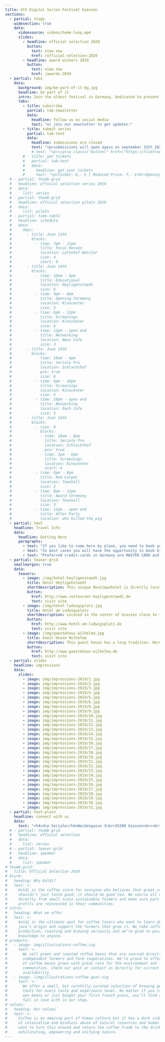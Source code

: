 ```yaml
---
title: 6th Digital Series Festival Giessen 
sections:
  - partial: stage
    widesection: true
    data:
      videosource: videos/home-loop.mp4
      slides:
        - headline: official selection 2020
          button:
            text: view now
            href: /official-selection-2020
        - headline: award winners 2019
          button:
            text: view now
            href: /awards-2019
  - partial: tabs
    data:
      background: img/be-part-of-it-bg.jpg
      headline: be part of it
      intro: Join the oldest festival in Germany, dedicated to present and celebrate short form digital series. Our goal is to connect, support and pay tribute to all talented creators from around the world and to advertise their wonderful work.
      tabs:
        - title: subscribe
          partial: tab-newsletter
          data:
            headline: follow us on social media
            text: "or join our newsletter to get updates:"
        - title: submit series
          partial: tab-text
          data:
            headline: submissions are closed
            text: "<p>submissions will open again on september 15th 2020.</p>"
            # text: "<p></p><a class=\"button\" href=\"https://filmfreeway.com/dieSeriale\">Submit via FilmFreeway</a>"
        # - title: get tickets
        #   partial: tab-text
        #   data:
        #     headline: get your tickets
        #     text: "<p>Ticket: 8,- € | Reduced Price: 7,- €<br>Opening Ceremony and world premiere <strong>Anomalie</strong>: 6,- € | Reduced Price: 5,- €<br>Festival Pass: 43,- €</p><p>The Festival Pass includes tickets to all 7 movie theater screenings and is sold directly at the Kinocenter.</p><a class=\"button\" href=\"https://www.kinopolis.de/gi/filmdetail/die-seriale-2019-eroeffnung-weltpremiere-anomalie/D6064000012PLXMQDD\">buy opening ceremony tickets</a><br><br><a class=\"button\" href=\"https://www.kinopolis.de/gi/filmdetail/die-seriale-2019/A6064000012PLXMQDD\">buy tickets</a>"
  # - partial: thumb-grid
  #   headline: official selection series 2019
  #   data:
  #     list: series
  # - partial: thumb-grid
  #   headline: official selection pilots 2019
  #   data:
  #     list: pilots
  # - partial: time-table
  #   headline: schedule
  #   data:
  #     days:
  #       - title: June 13th
  #         blocks:
  #           - time: 7pm - 11pm
  #             title: Focus Hessen
  #             location: Lottehof Wetzlar
  #             size: 4
  #             start: 9
  #       - title: June 14th
  #         blocks:
  #           - time: 10am - 4pm
  #             title: Educational
  #             location: Heyligenstaedt
  #             size: 6
  #           - time: 4pm - 6pm
  #             title: Opening Ceremony
  #             location: Kinocenter
  #             size: 2
  #           - time: 6pm - 12pm
  #             title: Screenings
  #             location: Kinocenter
  #             size: 6
  #           - time: 12pm - open end
  #             title: Networking
  #             location: News Café
  #             size: 3
  #       - title: June 15th
  #         blocks:
  #           - time: 10am - 4pm
  #             title: Seriale Pro
  #             location: Schlachthof
  #             pro: true
  #             size: 6
  #           - time: 4pm - 10pm
  #             title: Screenings
  #             location: Kinocenter
  #             size: 6
  #           - time: 10pm - open end
  #             title: Networking
  #             location: Dach Cafe
  #             size: 5
  #       - title: June 16th
  #         blocks:
  #           - size: 8
  #             blocks:
  #             - time: 10am - 6pm
  #               title: Seriale Pro
  #               location: Schlachthof
  #               pro: true
  #             - time: 2pm - 6pm
  #               title: Screenings
  #               location: Kinocenter
  #               start: 4
  #           - time: 6pm - 8pm
  #             title: Red Carpet
  #             location: Townhall
  #             size: 2
  #           - time: 8pm - 11pm
  #             title: Award Ceremony
  #             location: Townhall
  #             size: 3
  #           - time: 11pm - open end
  #             title: After Party
  #             location: who killed the pig
  - partial: text
    headline: Travel Info
    data:
      headline: Getting Here
      paragraphs:
        - text: "If you like to come here by plane, you need to book your flight to FRANKFURT AIRPORT (FRA). The city is called: Frankfurt am Main. It is the biggest airport in Germany and you can reach GIESSEN easily by train."
        - text: "In most cases you will have the opportunity to book direct flights. We recommend these flights as they are often on same price-level as step-over-flights and quite more comfortable."
        - text: "Preferred credit-cards in Germany are MASTER CARD and VISA - only 50% of shops and hotels accept AMERICAN EXPRESS. Please be aware that in Germany people usually pay in cash for amounts below 30€."
  - partial: teaser-grid
    smallmargin: true
    data:
      teasers:
        - image: /img/hotel-heyligenstaedt.jpg
          title: Hotel Heyligenstaedt
          shortdescription: This unique Boutiquehotel is directly located at the heart of the University City Giessen and fascinates already from the outside with its historic industrial facade. Built in 1876, the hotel is among the oldest buildings of Giessen.
          button:
            href: http://www.restaurant-heyligenstaedt.de
            text: visit site
        - image: /img/hotel-ludwigsplatz.jpg
          title: Hotel am Ludwigsplatz
          shortdescription: Located in the center of Giessen close to the theatre, town hall, cinema, pedestrian area, the old castle and one of the oldest botanical gardens in Europe.
          button:
            href: http://www.hotel-am-ludwigsplatz.de
            text: visit site
        - image: /img/gaestehaus-wilhelma.jpg
          title: Guest House Wilhelma
          shortdescription: This guest house has a long tradition. Here you will find bright and friendly rooms with modern equipment. You can also find apartments and apartments with kitchens here.
          button:
            href: http://www.gaestehaus-wilhelma.de
            text: visit site
  - partial: slider
    headline: impressions
    data:
      slides:
        - image: img/impressions-2019/1.jpg
        - image: img/impressions-2019/2.jpg
        - image: img/impressions-2019/3.jpg
        - image: img/impressions-2019/4.jpg
        - image: img/impressions-2019/5.jpg
        - image: img/impressions-2019/6.jpg
        - image: img/impressions-2019/8.jpg
        - image: img/impressions-2019/9.jpg
        - image: img/impressions-2019/10.jpg
        - image: img/impressions-2019/11.jpg
        - image: img/impressions-2019/12.jpg
        - image: img/impressions-2019/13.jpg
        - image: img/impressions-2019/14.jpg
        - image: img/impressions-2019/15.jpg
        - image: img/impressions-2019/16.jpg
        - image: img/impressions-2019/17.jpg
        - image: img/impressions-2019/18.jpg
        - image: img/impressions-2019/19.jpg
        - image: img/impressions-2019/21.jpg
        - image: img/impressions-2019/22.jpg
        - image: img/impressions-2019/23.jpg
        - image: img/impressions-2019/24.jpg
        - image: img/impressions-2019/25.jpg
        - image: img/impressions-2019/26.jpg
        - image: img/impressions-2019/27.jpg
        - image: img/impressions-2019/28.jpg
        - image: img/impressions-2019/29.jpg
        - image: img/impressions-2019/30.jpg
        - image: img/impressions-2019/31.jpg
  - partial: text-plain
    headline: connect with us
    data:
      text: "<h4>die Seriale</h4>Weidengasse 3<br>35390 Giessen<br><br>phone:   +49 641 13295 398<br>e-mail:    info@die-seriale.de"
  # - partial: thumb-grid
  #   headline: official selection
  #   data:
  #     list: series
  # - partial: teaser-grid
  #   headline: speaker
  #   data:
  #     list: speaker
# thumb-grid:
#   title: Official Selection 2019
# blurb:
#   heading: Why Kaldi?
#   text: >-
#     Kaldi is the coffee store for everyone who believes that great coffee
#     shouldn't just taste good, it should do good too. We source all of our beans
#     directly from small scale sustainable farmers and make sure part of the
#     profits are reinvested in their communities.
# intro:
#   heading: What we offer
#   text: >-
#     Kaldi is the ultimate spot for coffee lovers who want to learn about their
#     java’s origin and support the farmers that grew it. We take coffee
#     production, roasting and brewing seriously and we’re glad to pass that
#     knowledge to anyone.
# products:
#   - image: img/illustrations-coffee.svg
#     text: >-
#       We sell green and roasted coffee beans that are sourced directly from
#       independent farmers and farm cooperatives. We’re proud to offer a variety
#       of coffee beans grown with great care for the environment and local
#       communities. Check our post or contact us directly for current
#       availability.
#   - image: /img/illustrations-coffee-gear.svg
#     text: >-
#       We offer a small, but carefully curated selection of brewing gear and
#       tools for every taste and experience level. No matter if you roast your
#       own beans or just bought your first french press, you’ll find a gadget to
#       fall in love with in our shop.
# values:
#   heading: Our values
#   text: >-
#     Coffee is an amazing part of human culture but it has a dark side too – one
#     of colonialism and mindless abuse of natural resources and human lives. We
#     want to turn this around and return the coffee trade to the drink’s
#     exhilarating, empowering and unifying nature.
---
```

